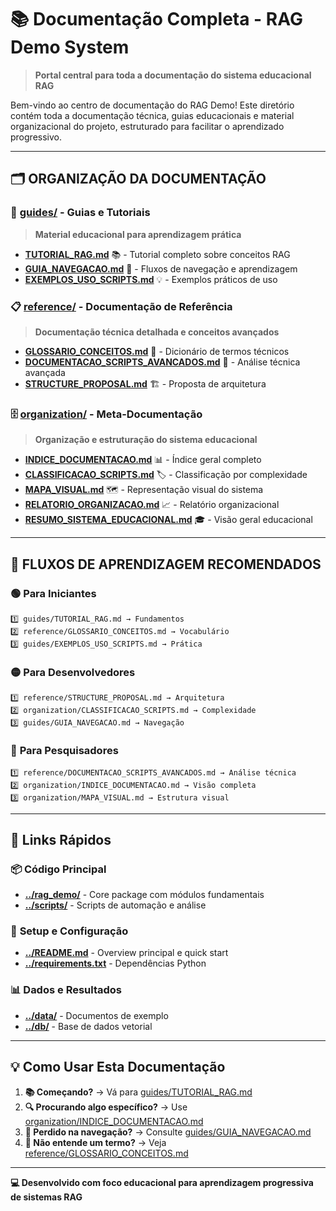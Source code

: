 # 📚 Documentação Completa - RAG Demo System

> **Portal central para toda a documentação do sistema educacional RAG**

Bem-vindo ao centro de documentação do RAG Demo! Este diretório contém toda a documentação técnica, guias educacionais e material organizacional do projeto, estruturado para facilitar o aprendizado progressivo.

---

## 🗂️ **ORGANIZAÇÃO DA DOCUMENTAÇÃO**

### 📖 **[guides/](guides/) - Guias e Tutoriais**
> **Material educacional para aprendizagem prática**

- **[TUTORIAL_RAG.md](guides/TUTORIAL_RAG.md)** 📚 - Tutorial completo sobre conceitos RAG
- **[GUIA_NAVEGACAO.md](guides/GUIA_NAVEGACAO.md)** 🧭 - Fluxos de navegação e aprendizagem
- **[EXEMPLOS_USO_SCRIPTS.md](guides/EXEMPLOS_USO_SCRIPTS.md)** 💡 - Exemplos práticos de uso

### 📋 **[reference/](reference/) - Documentação de Referência**
> **Documentação técnica detalhada e conceitos avançados**

- **[GLOSSARIO_CONCEITOS.md](reference/GLOSSARIO_CONCEITOS.md)** 📖 - Dicionário de termos técnicos
- **[DOCUMENTACAO_SCRIPTS_AVANCADOS.md](reference/DOCUMENTACAO_SCRIPTS_AVANCADOS.md)** 🔬 - Análise técnica avançada
- **[STRUCTURE_PROPOSAL.md](reference/STRUCTURE_PROPOSAL.md)** 🏗️ - Proposta de arquitetura

### 🗄️ **[organization/](organization/) - Meta-Documentação**
> **Organização e estruturação do sistema educacional**

- **[INDICE_DOCUMENTACAO.md](organization/INDICE_DOCUMENTACAO.md)** 📊 - Índice geral completo
- **[CLASSIFICACAO_SCRIPTS.md](organization/CLASSIFICACAO_SCRIPTS.md)** 🏷️ - Classificação por complexidade
- **[MAPA_VISUAL.md](organization/MAPA_VISUAL.md)** 🗺️ - Representação visual do sistema
- **[RELATORIO_ORGANIZACAO.md](organization/RELATORIO_ORGANIZACAO.md)** 📈 - Relatório organizacional
- **[RESUMO_SISTEMA_EDUCACIONAL.md](organization/RESUMO_SISTEMA_EDUCACIONAL.md)** 🎓 - Visão geral educacional

---

## 🎯 **FLUXOS DE APRENDIZAGEM RECOMENDADOS**

### 🟢 **Para Iniciantes**
```
1️⃣ guides/TUTORIAL_RAG.md → Fundamentos
2️⃣ reference/GLOSSARIO_CONCEITOS.md → Vocabulário
3️⃣ guides/EXEMPLOS_USO_SCRIPTS.md → Prática
```

### 🟡 **Para Desenvolvedores**
```
1️⃣ reference/STRUCTURE_PROPOSAL.md → Arquitetura
2️⃣ organization/CLASSIFICACAO_SCRIPTS.md → Complexidade
3️⃣ guides/GUIA_NAVEGACAO.md → Navegação
```

### 🔴 **Para Pesquisadores**
```
1️⃣ reference/DOCUMENTACAO_SCRIPTS_AVANCADOS.md → Análise técnica
2️⃣ organization/INDICE_DOCUMENTACAO.md → Visão completa
3️⃣ organization/MAPA_VISUAL.md → Estrutura visual
```

---

## 🚀 **Links Rápidos**

### 📦 **Código Principal**
- **[../rag_demo/](../rag_demo/)** - Core package com módulos fundamentais
- **[../scripts/](../scripts/)** - Scripts de automação e análise

### 🔧 **Setup e Configuração**
- **[../README.md](../README.md)** - Overview principal e quick start
- **[../requirements.txt](../requirements.txt)** - Dependências Python

### 📊 **Dados e Resultados**
- **[../data/](../data/)** - Documentos de exemplo
- **[../db/](../db/)** - Base de dados vetorial

---

## 💡 **Como Usar Esta Documentação**

1. **📚 Começando?** → Vá para [guides/TUTORIAL_RAG.md](guides/TUTORIAL_RAG.md)
2. **🔍 Procurando algo específico?** → Use [organization/INDICE_DOCUMENTACAO.md](organization/INDICE_DOCUMENTACAO.md)
3. **🧭 Perdido na navegação?** → Consulte [guides/GUIA_NAVEGACAO.md](guides/GUIA_NAVEGACAO.md)
4. **📖 Não entende um termo?** → Veja [reference/GLOSSARIO_CONCEITOS.md](reference/GLOSSARIO_CONCEITOS.md)

---

**💻 Desenvolvido com foco educacional para aprendizagem progressiva de sistemas RAG**
